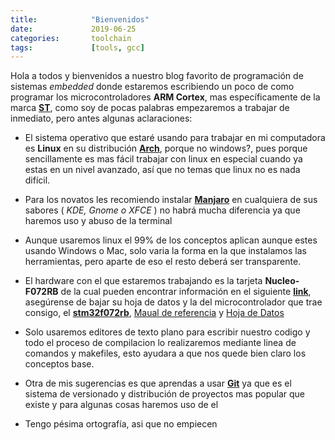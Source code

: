 ```yaml
---
title:            "Bienvenidos"
date:             2019-06-25
categories:       toolchain
tags:             [tools, gcc]
---
```


Hola a todos y bienvenidos a nuestro blog favorito de programación de sistemas _embedded_ donde estaremos escribiendo un poco de como programar los microcontroladores **ARM Cortex**, mas específicamente de la marca [**ST**][1], como soy de pocas palabras empezaremos a trabajar de inmediato, pero antes algunas aclaraciones:

- El sistema operativo que estaré usando para trabajar en mi computadora es **Linux** en su distribución [**Arch**][2], porque no windows?, pues porque sencillamente es mas fácil trabajar con linux en especial cuando ya estas en un nivel avanzado, así que no temas que linux no es nada difícil. 

- Para los novatos les recomiendo instalar [**Manjaro**][5] en cualquiera de sus sabores ( _KDE, Gnome o XFCE_ ) no habrá mucha diferencia ya que haremos uso y abuso de la terminal 

- Aunque usaremos linux el 99% de los conceptos aplican aunque estes usando Windows o Mac, solo varia la forma en la que instalamos las herramientas, pero aparte de eso el resto deberá ser transparente.

- El hardware con el que estaremos trabajando es la tarjeta **Nucleo-F072RB** de la cual pueden encontrar información en el siguiente [**link**][3], asegúrense de bajar su hoja de datos y la del microcontrolador que trae consigo, el [**stm32f072rb**][8], [Maual de referencia][6] y [Hoja de Datos][7] 

- Solo usaremos editores de texto plano para escribir nuestro codigo y todo el proceso de compilacion lo realizaremos mediante linea de comandos y makefiles, esto ayudara a que nos quede bien claro los conceptos base.

- Otra de mis sugerencias es que aprendas a usar [**Git**][9] ya que es el sistema de versionado y distribución de proyectos mas popular que existe y para algunas cosas haremos uso de el

- Tengo pésima ortografía, asi que no empiecen

[1]: https://ww.st.com
[2]: https://www.archlinux.org
[3]: https://www.st.com/content/st_com/en/products/evaluation-tools/product-evaluation-tools/mcu-mpu-eval-tools/stm32-mcu-mpu-eval-tools/stm32-nucleo-boards/nucleo-f072rb.html 
[4]: https://developer.arm.com/tools-and-software/open-source-software/developer-tools/gnu-toolchain/gnu-rm
[5]: https://manjaro.org/download/
[6]: https://www.st.com/content/ccc/resource/technical/document/reference_manual/c2/f8/8a/f2/18/e6/43/96/DM00031936.pdf/files/DM00031936.pdf/jcr:content/translations/en.DM00031936.pdf
[7]: https://www.st.com/resource/en/datasheet/stm32f072rb.pdf
[8]: https://www.st.com/content/st_com/en/products/microcontrollers-microprocessors/stm32-32-bit-arm-cortex-mcus/stm32-mainstream-mcus/stm32f0-series/stm32f0x2/stm32f072rb.html
[9]: https://git-scm.com/

